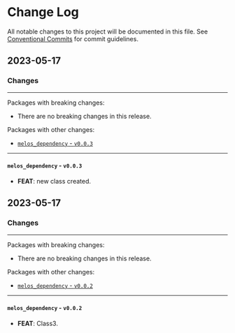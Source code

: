 # Change Log

All notable changes to this project will be documented in this file.
See [Conventional Commits](https://conventionalcommits.org) for commit guidelines.

## 2023-05-17

### Changes

---

Packages with breaking changes:

 - There are no breaking changes in this release.

Packages with other changes:

 - [`melos_dependency` - `v0.0.3`](#melos_dependency---v003)

---

#### `melos_dependency` - `v0.0.3`

 - **FEAT**: new class created.


## 2023-05-17

### Changes

---

Packages with breaking changes:

 - There are no breaking changes in this release.

Packages with other changes:

 - [`melos_dependency` - `v0.0.2`](#melos_dependency---v002)

---

#### `melos_dependency` - `v0.0.2`

 - **FEAT**: Class3.

